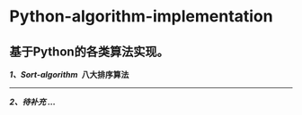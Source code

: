 # Python-algorithm-implementation

## 基于Python的各类算法实现。

***1、Sort-algorithm*&ensp;八大排序算法**

- - -
***2、待补充 ...***
